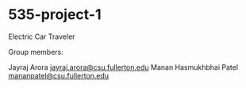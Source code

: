# 535-project-1
Electric Car Traveler

Group members:

Jayraj Arora jayraj.arora@csu.fullerton.edu
Manan Hasmukhbhai Patel   mananpatel@csu.fullerton.edu
